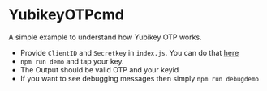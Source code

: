 # YubikeyOTPcmd
A simple example to understand how Yubikey OTP works. 

- Provide `ClientID` and `Secretkey` in `index.js`. You can do that [here](https://upgrade.yubico.com/getapikey/) 
- `npm run demo` and tap your key.
- The Output should be valid OTP and your keyid
- If you want to see debugging messages then simply `npm run debugdemo`
